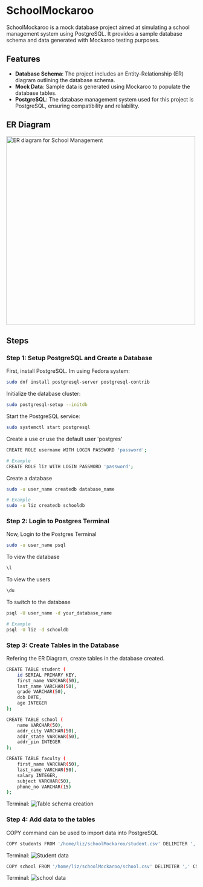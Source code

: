 # SchoolMockaroo

SchoolMockaroo is a mock database project aimed at simulating a school management system using PostgreSQL. It provides a sample database schema and data generated with Mockaroo testing purposes.

## Features

- **Database Schema**: The project includes an Entity-Relationship (ER) diagram outlining the database schema.
- **Mock Data**: Sample data is generated using Mockaroo to populate the database tables.
- **PostgreSQL**: The database management system used for this project is PostgreSQL, ensuring compatibility and reliability.

## ER Diagram

<img width="500" alt="ER diagram for School Management" src="https://github.com/CLiz17/schoolMockaroo/assets/68838221/18c16170-9018-4653-b7b3-1ebf49cc0e67">

## Steps

### Step 1: Setup PostgreSQL and Create a Database

First, install PostgreSQL. Im using Fedora system:

```bash
sudo dnf install postgresql-server postgresql-contrib
```

Initialize the database cluster:

```bash
sudo postgresql-setup --initdb
```

Start the PostgreSQL service:

```bash
sudo systemctl start postgresql
```

Create a use or use the default user 'postgres'

```bash
CREATE ROLE username WITH LOGIN PASSWORD 'password';

# Example
CREATE ROLE liz WITH LOGIN PASSWORD 'password';
```

Create a database

```bash
sudo -u user_name createdb database_name

# Example
sudo -u liz createdb schooldb
```

### Step 2: Login to Postgres Terminal

Now, Login to the Postgres Terminal

```bash
sudo -u user_name psql
```

To view the database

```bash
\l
```

To view the users

```bash
\du
```

To switch to the database

```bash
psql -U user_name -d your_database_name

# Example
psql -U liz -d schooldb
```

### Step 3: Create Tables in the Database

Refering the ER Diagram, create tables in the database created.

```bash
CREATE TABLE student (
    id SERIAL PRIMARY KEY,
    first_name VARCHAR(50),
    last_name VARCHAR(50),
    grade VARCHAR(50),
    dob DATE,
    age INTEGER
);

CREATE TABLE school (
    name VARCHAR(50),
    addr_city VARCHAR(50),
    addr_state VARCHAR(50),
    addr_pin INTEGER
);

CREATE TABLE faculty (
    first_name VARCHAR(50),
    last_name VARCHAR(50),
    salary INTEGER,
    subject VARCHAR(50),
    phone_no VARCHAR(15)
);
```

Terminal:
![Table schema creation](https://github.com/CLiz17/schoolMockaroo/assets/68838221/621ef9c6-7166-46bd-bb81-3a081146d048)

### Step 4: Add data to the tables

COPY command can be used to import data into PostgreSQL

```bash
COPY students FROM '/home/liz/schoolMockaroo/student.csv' DELIMITER ',' CSV HEADER;
```

Terminal:
![Student data](https://github.com/CLiz17/schoolMockaroo/assets/68838221/a5456366-add7-438b-b85f-887007455b2f)

```bash
COPY school FROM '/home/liz/schoolMockaroo/school.csv' DELIMITER ',' CSV HEADER;
```

Terminal:
![school data](https://github.com/CLiz17/schoolMockaroo/assets/68838221/709a0bfa-e4dd-46ea-a4ff-8d9c214c71e3)
